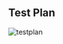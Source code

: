 ## Test Plan
![testplan](https://user-images.githubusercontent.com/63248297/144397464-bb8325b0-1ada-45f9-afa2-2eb5601aa9f8.JPG)

